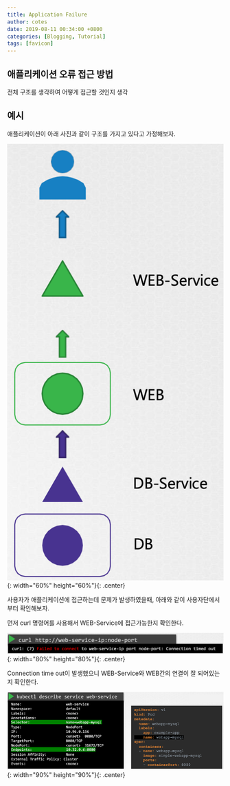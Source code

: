 ```yaml
---
title: Application Failure
author: cotes
date: 2019-08-11 00:34:00 +0800
categories: [Blogging, Tutorial]
tags: [favicon]
---
```


## 애플리케이션 오류 접근 방법

전체 구조를 생각하여 어떻게 접근할 것인지 생각

## 예시

애플리케이션이 아래 사진과 같이 구조를 가지고 있다고 가정해보자.

![전체 구조](../assets/img/posts/application-failure/1.png){: width="60%" height="60%"}{: .center}

사용자가 애플리케이션에 접근하는데 문제가 발생하였을때, 아래와 같이 사용자단에서부터 확인해보자.

먼저 curl 명령어를 사용해서 WEB-Service에 접근가능한지 확인한다.

![전체 구조](../assets/img/posts/application-failure/2.png){: width="80%" height="80%"}{: .center}

Connection time out이 발생했으니 WEB-Service와 WEB간의 연결이 잘 되어있는지 확인한다.

![전체 구조](../assets/img/posts/application-failure/3.png){: width="90%" height="90%"}{: .center}